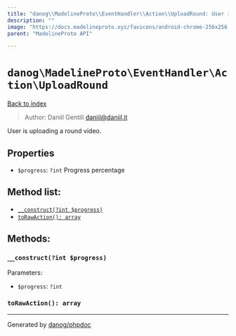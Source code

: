 ```yaml
---
title: "danog\\MadelineProto\\EventHandler\\Action\\UploadRound: User is uploading a round video."
description: ""
image: "https://docs.madelineproto.xyz/favicons/android-chrome-256x256.png"
parent: "MadelineProto API"

---
```

# `danog\MadelineProto\EventHandler\Action\UploadRound`
[Back to index](../../../../index.html)

> Author: Daniil Gentili <daniil@daniil.it>  
  

User is uploading a round video.  



## Properties
* `$progress`: `?int` Progress percentage

## Method list:
* [`__construct(?int $progress)`](#__construct-int-progress)
* [`toRawAction(): array`](#torawaction-array)

## Methods:
### `__construct(?int $progress)`




Parameters:

* `$progress`: `?int`   



### `toRawAction(): array`





---
Generated by [danog/phpdoc](https://phpdoc.daniil.it)
